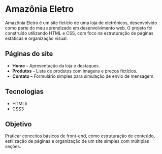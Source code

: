 # Amazônia Eletro

Amazônia Eletro é um site fictício de uma loja de eletrônicos, 
desenvolvido como parte do meu aprendizado em desenvolvimento web. 
O projeto foi construído utilizando HTML e CSS, 
com foco na estruturação de páginas estáticas e organização visual.

## Páginas do site

- **Home** – Apresentação da loja e destaques.
- **Produtos** – Lista de produtos com imagens e preços fictícios.
- **Contato** – Formulário simples para simulação de envio de mensagem.

## Tecnologias

- HTML5
- CSS3

## Objetivo

Praticar conceitos básicos de front-end, como estruturação de conteúdo, estilização de páginas e organização de um site simples com múltiplas seções.

